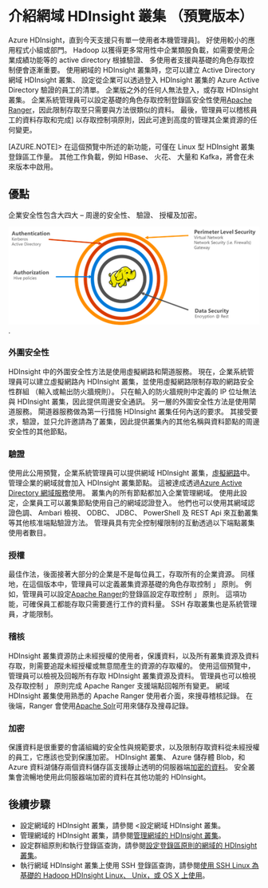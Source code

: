 <properties
    pageTitle="安全 HDInsight 概觀 |Microsoft Azure"
    description="了解..."
    services="hdinsight"
    documentationCenter=""
    authors="saurinsh"
    manager="jhubbard"
    editor="cgronlun"
    tags="azure-portal"/>

<tags
    ms.service="hdinsight"
    ms.devlang="na"
    ms.topic="hero-article"
    ms.tgt_pltfrm="na"
    ms.workload="big-data"
    ms.date="10/24/2016"
    ms.author="saurinsh"/>

# <a name="introduce-domain-joined-hdinsight-clusters-preview"></a>介紹網域 HDInsight 叢集 （預覽版本）

Azure HDInsight，直到今天支援只有單一使用者本機管理員]。 好使用較小的應用程式小組或部門。 Hadoop 以獲得更多常用性中企業類股負載，如需要使用企業成績功能等的 active directory 根據驗證、 多使用者支援與基礎的角色存取控制便會逐漸重要。 使用網域的 HDInsight 叢集時，您可以建立 Active Directory 網域 HDInsight 叢集、 設定從企業可以透過登入 HDInsight 叢集的 Azure Active Directory 驗證的員工的清單。 企業版之外的任何人無法登入，或存取 HDInsight 叢集。 企業系統管理員可以設定基礎的角色存取控制登錄區安全性使用[Apache Ranger](http://hortonworks.com/apache/ranger/)，因此限制存取至只需要與方法很類似的資料。 最後，管理員可以稽核員工的資料存取和完成] 以存取控制項原則，因此可達到高度的管理其企業資源的任何變更。

[AZURE.NOTE]> 在這個預覽中所述的新功能，可僅在 Linux 型 HDInsight 叢集登錄區工作量。 其他工作負載，例如 HBase、 火花、 大量和 Kafka，將會在未來版本中啟用。 

## <a name="benefits"></a>優點

企業安全性包含大四大 – 周邊的安全性、 驗證、 授權及加密。

![網域加入 HDInsight 叢集優點核心](./media/hdinsight-domain-joined-introduction/hdinsight-domain-joined-four-pillars.png).

### <a name="perimeter-security"></a>外圍安全性

HDInsight 中的外圍安全性方法是使用虛擬網路和閘道服務。 現在，企業系統管理員可以建立虛擬網路內 HDInsight 叢集，並使用虛擬網路限制存取的網路安全性群組 （輸入或輸出防火牆規則）。 只在輸入的防火牆規則中定義的 IP 位址無法與 HDInsight 叢集，因此提供周邊安全通訊。 另一層的外圍安全性方法是使用閘道服務。 閘道器服務做為第一行措施 HDInsight 叢集任何內送的要求。 其接受要求，驗證，並只允許邀請為了叢集，因此提供叢集內的其他名稱與資料節點的周邊安全性的其他節點。

### <a name="authentication"></a>驗證

使用此公用預覽，企業系統管理員可以提供網域 HDInsight 叢集，[虛擬網路](https://azure.microsoft.com/services/virtual-network/)中。 管理企業的網域就會加入 HDInsight 叢集節點。 這被達成透過[Azure Active Directory 網域服務](https://technet.microsoft.com/library/cc770946.aspx)使用。 叢集內的所有節點都加入企業管理網域。 使用此設定，企業員工可以叢集節點使用自己的網域認證登入。 他們也可以使用其網域認證色調、 Ambari 檢視、 ODBC、 JDBC、 PowerShell 及 REST Api 來互動叢集等其他核准端點驗證方法。 管理員具有完全控制權限制的互動透過以下端點叢集使用者數目。

### <a name="authorization"></a>授權

最佳作法，後面接著大部分的企業是不是每位員工，存取所有的企業資源。 同樣地，在這個版本中，管理員可以定義叢集資源基礎的角色存取控制 」 原則。 例如，管理員可以設定[Apache Ranger](http://hortonworks.com/apache/ranger/)的登錄區設定存取控制 」 原則。 這項功能，可確保員工都能存取只需要進行工作的資料量。 SSH 存取叢集也是系統管理員，才能限制。


### <a name="auditing"></a>稽核

HDInsight 叢集資源防止未經授權的使用者，保護資料，以及所有叢集資源及資料存取，則需要追蹤未經授權或無意間產生的資源的存取權的。 使用這個預覽中，管理員可以檢視及回報所有存取 HDInsight 叢集資源及資料。 管理員也可以檢視及存取控制 」 原則完成 Apache Ranger 支援端點回報所有變更。 網域 HDInsight 叢集使用熟悉的 Apache Ranger 使用者介面，來搜尋稽核記錄。 在後端，Ranger 會使用[Apache Solr]( http://hortonworks.com/apache/solr/)可用來儲存及搜尋記錄。

### <a name="encryption"></a>加密

保護資料是很重要的會議組織的安全性與規範要求，以及限制存取資料從未經授權的員工，它應該也受到保護加密。 HDInsight 叢集、 Azure 儲存體 Blob，和 Azure 資料湖儲存兩個資料儲存區支援靜止透明的伺服器端[加密的資料](../storage/storage-service-encryption.md)。 安全叢集會流暢地使用此伺服器端加密的資料在其他功能的 HDInsight。

## <a name="next-steps"></a>後續步驟

- 設定網域的 HDInsight 叢集，請參閱 <<c0>設定網域 HDInsight 叢集。
- 管理網域的 HDInsight 叢集，請參閱[管理網域的 HDInsight 叢集](hdinsight-domain-joined-manage.md)。
- 設定群組原則和執行登錄區查詢，請參閱[設定登錄區原則的網域的 HDInsight 叢集](hdinsight-domain-joined-run-hive.md)。
- 執行網域 HDInsight 叢集上使用 SSH 登錄區查詢，請參閱[使用 SSH Linux 為基礎的 Hadoop HDInsight Linux、 Unix，或 OS X 上使用](hdinsight-hadoop-linux-use-ssh-unix.md#connect-to-a-domain-joined-hdinsight-cluster)。